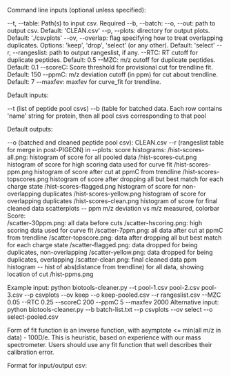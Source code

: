 Command line inputs (optional unless specified):

--t, --table: Path(s) to input csv. Required
--b, --batch: 
--o, --out: path to output csv. Default: 'CLEAN.csv'
--p, --plots: directory for output plots. Default: './csvplots'
--ov, --overlap: flag specifying how to treat overlapping duplicates. Options: 'keep', 'drop', 'select' (or any other). Default: 'select'
--r, --rangeslist: path to output rangeslist, if any.
--RTC: RT cutoff for duplicate peptides. Default: 0.5
--MZC: m/z cutoff for duplicate peptides. Default: 0.1
--scoreC: Score threshold for provisional cut for trendline fit. Default: 150
--ppmC: m/z deviation cutoff (in ppm) for cut about trendline. Default: 7
--maxfev: maxfev for curve_fit for trendline. 

Default inputs:

--t (list of peptide pool csvs)
--b (table for batched data. Each row contains 'name' string for protein, then all pool csvs corresponding to that pool

Default outputs:

--o (batched and cleaned peptide pool csv): CLEAN.csv
--r (rangeslist table for merge in post-PIGEON)
in --plots:
	score histograms:
		/hist-scores-all.png: histogram of score for all pooled data
		/hist-scores-cut.png histogram of score for high scoring data used for curve fit
		/hist-scores-ppm.png histogram of score after cut at ppmC from trendline
		/hist-scores-topscores.png histogram of score after dropping all but best match for each charge state
		/hist-scores-flagged.png histogram of score for non-overlapping duplicates
		/hist-scores-yellow.png histogram of score for overlapping duplicates
		/hist-scores-clean.png histogram of score for final cleaned data
	scatterplots -- ppm m/z deviation vs m/z measured, colorbar Score:	
		/scatter-30ppm.png: all data before cuts
		/scatter-hscoring.png: high scoring data used for curve fit
		/scatter-7ppm.png: all data after cut at ppmC from trendline
		/scatter-topscore.png: data after dropping all but best match for each charge state
		/scatter-flagged.png: data dropped for being duplicates, non-overlapping
		/scatter-yellow.png: data dropped for being duplicates, overlapping
		/scatter-clean.png: final cleaned data
	ppm histogram -- hist of abs(distance from trendline) for all data, showing location of cut
		/hist-ppms.png

Example input: python biotools-cleaner.py --t pool-1.csv pool-2.csv pool-3.csv --p csvplots --ov keep --o keep-pooled.csv --r rangeslist.csv --MZC 0.05 --RTC 0.25 --scoreC 200 --ppmC 5 --maxfev 2000
Alternative input: python biotools-cleaner.py --b batch-list.txt --p csvplots --ov select --o select-pooled.csv

Form of fit function is an inverse function, with asymptote <= min(all m/z in data) - 100D/e. This is heuristic, based on experience with our mass spectrometer. Users should use any fit function that well describes their calibration error.

Format for input/output csv:
	